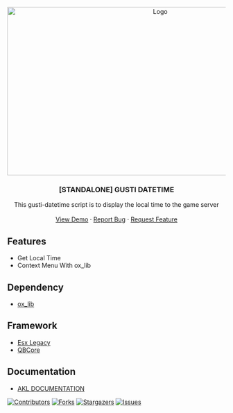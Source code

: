 <p align="center">
  <a href="https://github.com/Gustiagung19/gusti-datetime" target="_blank">
    <img src="https://forum.cfx.re/uploads/default/original/4X/e/0/c/e0c3e9666022a80dcdb1f2082f4ca6cbd4db4051.jpeg" alt="Logo" width="690" height="388">
  </a>
</p>
<h3 align="center">[STANDALONE] GUSTI DATETIME</h3>
<p align="center">
  This gusti-datetime script is to display the local time to the game server
  <br />
  <br />
  <a href="https://youtu.be/yc5SXMwek3k">View Demo</a>
  ·
  <a href="https://github.com/Gustiagung19/gusti-datetime/issues">Report Bug</a>
  ·
  <a href="https://github.com/Gustiagung19/gusti-datetime/issues">Request Feature</a>
</p>

## Features

- Get Local Time
- Context Menu With ox_lib

## Dependency
- [ox_lib](https://github.com/overextended/ox_lib)

## Framework
- [Esx Legacy](https://github.com/esx-framework/esx_core)
- [QBCore](https://github.com/qbcore-framework/qb-core)

## Documentation
- [AKL DOCUMENTATION](https://aklgaming.gitbook.io/documentation/gusti-resources/gusti-datetime)

[![Contributors][contributors-shield]][contributors-url]
[![Forks][forks-shield]][forks-url]
[![Stargazers][stars-shield]][stars-url]
[![Issues][issues-shield]][issues-url]

[contributors-shield]: https://img.shields.io/github/contributors/Gustiagung19/gusti-datetime.svg?style=for-the-badge
[contributors-url]: https://github.com/Gustiagung19/gusti-datetime/graphs/contributors
[forks-shield]: https://img.shields.io/github/forks/Gustiagung19/gusti-datetime.svg?style=for-the-badge
[forks-url]: https://github.com/Gustiagung19/gusti-datetime/network/members
[stars-shield]: https://img.shields.io/github/stars/Gustiagung19/gusti-datetime.svg?style=for-the-badge
[stars-url]: https://github.com/Gustiagung19/gusti-datetime/stargazers
[issues-shield]: https://img.shields.io/github/issues/Gustiagung19/gusti-datetime.svg?style=for-the-badge
[issues-url]: https://github.com/Gustiagung19/gusti-datetime/issues